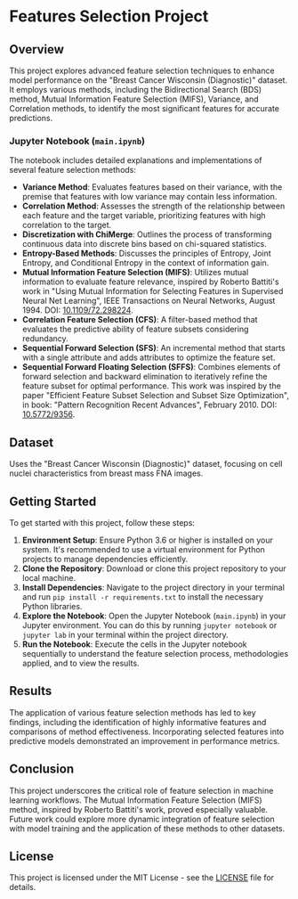 # Features Selection Project

## Overview
This project explores advanced feature selection techniques to enhance model performance on the "Breast Cancer Wisconsin (Diagnostic)" dataset. It employs various methods, including the Bidirectional Search (BDS) method, Mutual Information Feature Selection (MIFS), Variance, and Correlation methods, to identify the most significant features for accurate predictions.

### Jupyter Notebook (`main.ipynb`)
The notebook includes detailed explanations and implementations of several feature selection methods:
- **Variance Method**: Evaluates features based on their variance, with the premise that features with low variance may contain less information.
- **Correlation Method**: Assesses the strength of the relationship between each feature and the target variable, prioritizing features with high correlation to the target.
- **Discretization with ChiMerge**: Outlines the process of transforming continuous data into discrete bins based on chi-squared statistics.
- **Entropy-Based Methods**: Discusses the principles of Entropy, Joint Entropy, and Conditional Entropy in the context of information gain.
- **Mutual Information Feature Selection (MIFS)**: Utilizes mutual information to evaluate feature relevance, inspired by Roberto Battiti's work in "Using Mutual Information for Selecting Features in Supervised Neural Net Learning", IEEE Transactions on Neural Networks, August 1994. DOI: [10.1109/72.298224](https://doi.org/10.1109/72.298224).
- **Correlation Feature Selection (CFS)**: A filter-based method that evaluates the predictive ability of feature subsets considering redundancy.
- **Sequential Forward Selection (SFS)**: An incremental method that starts with a single attribute and adds attributes to optimize the feature set.
- **Sequential Forward Floating Selection (SFFS)**: Combines elements of forward selection and backward elimination to iteratively refine the feature subset for optimal performance. This work was inspired by the paper "Efficient Feature Subset Selection and Subset Size Optimization", in book: "Pattern Recognition Recent Advances", February 2010. DOI: [10.5772/9356](https://doi.org/10.5772/9356).

## Dataset
Uses the "Breast Cancer Wisconsin (Diagnostic)" dataset, focusing on cell nuclei characteristics from breast mass FNA images.

## Getting Started
To get started with this project, follow these steps:
1. **Environment Setup**: Ensure Python 3.6 or higher is installed on your system. It's recommended to use a virtual environment for Python projects to manage dependencies efficiently.
2. **Clone the Repository**: Download or clone this project repository to your local machine.
3. **Install Dependencies**: Navigate to the project directory in your terminal and run `pip install -r requirements.txt` to install the necessary Python libraries.
4. **Explore the Notebook**: Open the Jupyter Notebook (`main.ipynb`) in your Jupyter environment. You can do this by running `jupyter notebook` or `jupyter lab` in your terminal within the project directory.
5. **Run the Notebook**: Execute the cells in the Jupyter notebook sequentially to understand the feature selection process, methodologies applied, and to view the results.

## Results
The application of various feature selection methods has led to key findings, including the identification of highly informative features and comparisons of method effectiveness. Incorporating selected features into predictive models demonstrated an improvement in performance metrics.

## Conclusion
This project underscores the critical role of feature selection in machine learning workflows. The Mutual Information Feature Selection (MIFS) method, inspired by Roberto Battiti's work, proved especially valuable. Future work could explore more dynamic integration of feature selection with model training and the application of these methods to other datasets.

## License
This project is licensed under the MIT License - see the [LICENSE](LICENSE.txt) file for details.